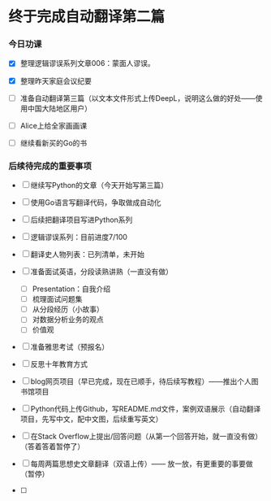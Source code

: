 # 终于完成自动翻译第二篇


### 今日功课

-   [x] 整理逻辑谬误系列文章006：蒙面人谬误。
-   [x] 整理昨天家庭会议纪要
-   [ ] 准备自动翻译第三篇（以文本文件形式上传DeepL，说明这么做的好处——使用中国大陆地区用户）
-   [ ] Alice上给全家画画课
-   [ ] 继续看新买的Go的书




### 后续待完成的重要事项

-   [ ] 继续写Python的文章（今天开始写第三篇）

-   [ ] 使用Go语言写翻译代码，争取做成自动化

    

-   [ ] 后续把翻译项目写进Python系列

-   [ ] 逻辑谬误系列：目前进度7/100

-   [ ] 翻译史人物列表：已列清单，未开始

-   [ ] 准备面试英语，分段读熟讲熟（一直没有做）

    -   [ ] Presentation：自我介绍
    -   [ ] 梳理面试问题集
    -   [ ] 从分段经历（小故事）
    -   [ ] 对数据分析业务的观点
    -   [ ] 价值观
    
-   [ ] 准备雅思考试（预报名）

-   [ ] 反思十年教育方式

-   [ ] blog网页项目（早已完成，现在已顺手，待后续写教程）——推出个人图书馆项目



-   [ ] Python代码上传Github，写README.md文件，案例双语展示（自动翻译项目，先写中文，配中文图，后续重写英文）
-   [ ] 在Stack Overflow上提出/回答问题（从第一个回答开始，就一直没有做）（答着答着暂停了）
-   [ ] 每周两篇思想史文章翻译（双语上传）—— 放一放，有更重要的事要做（暂停）
-   [ ] 

